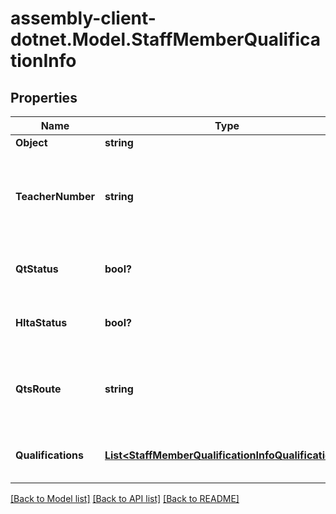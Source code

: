 # assembly-client-dotnet.Model.StaffMemberQualificationInfo
## Properties

Name | Type | Description | Notes
------------ | ------------- | ------------- | -------------
**Object** | **string** | Object type | [optional] 
**TeacherNumber** | **string** | The DfE Teacher Reference number (also known as GTC number). For members of staff who have one this is a unique identifier | [optional] 
**QtStatus** | **bool?** | Whether or not the staff member holds Qualified Teacher Status | [optional] 
**HltaStatus** | **bool?** | Whether or not the staff member holds Higher Level Teaching Assistant Status | [optional] 
**QtsRoute** | **string** | The route by which a teacher obtains Qualified Teacher Status (e.g. the Graduate Teacher programme). | [optional] 
**Qualifications** | [**List&lt;StaffMemberQualificationInfoQualifications&gt;**](StaffMemberQualificationInfoQualifications.md) | A list of all qualifications/degrees completed by a staff member | [optional] 

[[Back to Model list]](../README.md#documentation-for-models) [[Back to API list]](../README.md#documentation-for-api-endpoints) [[Back to README]](../README.md)

